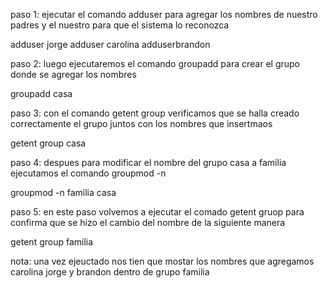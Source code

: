 paso 1: ejecutar el comando adduser para agregar los nombres de nuestro padres y el nuestro para que el sistema lo reconozca 

adduser jorge
adduser carolina
adduserbrandon

paso 2: luego ejecutaremos el comando groupadd para crear el grupo donde se agregar los nombres

groupadd casa

paso 3: con el comando getent group verificamos que se halla creado correctamente el grupo juntos con los nombres que insertmaos

getent group casa

paso 4: despues para modificar el nombre del grupo casa a familia ejecutamos el comando groupmod -n 

groupmod -n familia casa

paso 5: en este paso volvemos a ejecutar el comado getent gruop para confirma que se hizo el cambio del nombre de la siguiente manera 

getent group familia

nota: una vez ejeuctado nos tien que mostar los nombres que agregamos carolina jorge y brandon dentro de grupo familia
